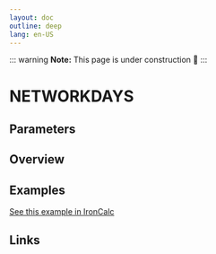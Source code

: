 ```yaml
---
layout: doc
outline: deep
lang: en-US
---
```


::: warning
**Note:** This page is under construction 🚧
:::

# NETWORKDAYS

## Parameters

## Overview

## Examples

[See this example in IronCalc](https://app.ironcalc.com/?filename=networkdays)

## Links